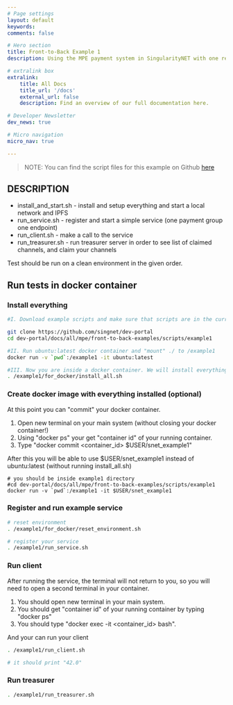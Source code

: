 ```yaml
---
# Page settings
layout: default
keywords:
comments: false

# Hero section
title: Front-to-Back Example 1
description: Using the MPE payment system in SingularityNET with one replica configuration.

# extralink box
extralink:
    title: All Docs
    title_url: '/docs'
    external_url: false
    description: Find an overview of our full documentation here.

# Developer Newsletter
dev_news: true

# Micro navigation
micro_nav: true

---
```


> NOTE: You can find the script files for this example on Github [here](https://github.com/singnet/dev-portal/tree/master/docs/all/mpe/front-to-back-examples/scripts/example1)

## DESCRIPTION

* install_and_start.sh - install and setup everything and start a local network
and IPFS
* run_service.sh - register and start a simple service (one payment
group one endpoint)
* run_client.sh  - make a call to the service
* run_treasurer.sh - run treasurer server in order to see list
of claimed channels, and claim your channels

Test should be run on a clean environment in the given order.

## Run tests in docker container

### Install everything

```bash
#I. Download example scripts and make sure that scripts are in the current directory.

git clone https://github.com/singnet/dev-portal
cd dev-portal/docs/all/mpe/front-to-back-examples/scripts/example1

#II. Run ubuntu:latest docker container and "mount" ./ to /example1
docker run -v `pwd`:/example1 -it ubuntu:latest

#III. Now you are inside a docker container. We will install everything.
. /example1/for_docker/install_all.sh
```

### Create docker image with everything installed (optional)

At this point you can "commit" your docker container.

1. Open new terminal on your main system (without closing your docker container!)
2. Using "docker ps" your get "container id" of your running container.
3. Type "docker commit <container_id> $USER/snet_example1"  

After this you will be able to use $USER/snet_example1 instead of ubuntu:latest (without running install_all.sh)
```
# you should be inside example1 directory
#cd dev-portal/docs/all/mpe/front-to-back-examples/scripts/example1
docker run -v `pwd`:/example1 -it $USER/snet_example1
```

### Register and run example service

```bash
# reset environment
. /example1/for_docker/reset_environment.sh

# register your service
. /example1/run_service.sh
```

### Run client

After running the service, the terminal will not return to you, so you will need to open a second terminal in your container.

1. You should open new terminal in your main system.
2. You should get "container id" of your running container by typing "docker ps"
3. You should type "docker exec -it <container_id> bash".

And your can run your client

```bash
. /example1/run_client.sh

# it should print "42.0"
```

### Run treasurer

```bash
. /example1/run_treasurer.sh
```
